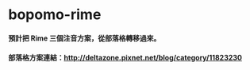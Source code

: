 # bopomo-rime
#### 預計把 Rime 三個注音方案，從部落格轉移過來。
#### 部落格方案連結：http://deltazone.pixnet.net/blog/category/11823230
